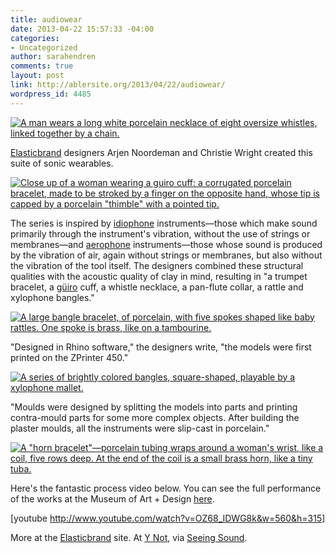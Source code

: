 ```yaml
---
title: audiowear
date: 2013-04-22 15:57:33 -04:00
categories:
- Uncategorized
author: sarahendren
comments: true
layout: post
link: http://ablersite.org/2013/04/22/audiowear/
wordpress_id: 4485
---
```


[![A man wears a long white porcelain necklace of eight oversize whistles, linked together by a chain.](http://ablersite.files.wordpress.com/2013/04/audiowear_9whistle_necklace-male.jpg)](http://ablersite.files.wordpress.com/2013/04/audiowear_9whistle_necklace-male.jpg)

[Elasticbrand](http://elasticbrand.net/) designers Arjen Noordeman and Christie Wright created this suite of sonic wearables.

[![Close up of a woman wearing a guiro cuff: a corrugated porcelain bracelet, made to be stroked by a finger on the opposite hand, whose tip is capped by a porcelain "thimble"  with a pointed tip.](http://ablersite.files.wordpress.com/2013/04/audiowear_guiro_cuff.jpg)](http://ablersite.files.wordpress.com/2013/04/audiowear_guiro_cuff.jpg)

The series is inspired by [idiophone](http://en.wikipedia.org/wiki/Idiophone) instruments—those which make sound primarily through the instrument's vibration, without the use of strings or membranes—and [aerophone](http://en.wikipedia.org/wiki/Aerophone) instruments—those whose sound is produced by the vibration of air, again without strings or membranes, but also without the vibration of the tool itself. The designers combined these structural qualities with the acoustic quality of clay in mind, resulting in "a trumpet bracelet, a [güiro](http://en.wikipedia.org/wiki/Guiro) cuff, a whistle necklace, a pan-flute collar, a rattle and xylophone bangles."

[![A large bangle bracelet, of porcelain, with five spokes shaped like baby rattles. One spoke is brass, like on a tambourine.](http://ablersite.files.wordpress.com/2013/04/audiowear_rattle_bracelet.jpg)](http://ablersite.files.wordpress.com/2013/04/audiowear_rattle_bracelet.jpg)

"Designed in Rhino software," the designers write, "the models were first printed on the ZPrinter 450."

[![A series of brightly colored bangles, square-shaped, playable by a xylophone mallet.](http://ablersite.files.wordpress.com/2013/04/audiowear_xylo-bracelets.jpg)](http://ablersite.files.wordpress.com/2013/04/audiowear_xylo-bracelets.jpg)

"Moulds were designed by splitting the models into parts and printing contra-mould parts for some more complex objects. After building the plaster moulds, all the instruments were slip-cast in porcelain."

[![A "horn bracelet"—porcelain tubing wraps around a woman's wrist, like a coil, five rows deep. At the end of the coil is a small brass horn, like a tiny tuba.](http://ablersite.files.wordpress.com/2013/04/elasticbrand_horn_bracelet-opt.jpg)](http://ablersite.files.wordpress.com/2013/04/elasticbrand_horn_bracelet-opt.jpg)

Here's the fantastic process video below. You can see the full performance of the works at the Museum of Art + Design [here](http://www.youtube.com/watch?feature=player_embedded&v=SSGqQinfJJ4).

[youtube http://www.youtube.com/watch?v=OZ68_IDWG8k&w=560&h=315]

More at the [Elasticbrand](http://elasticbrand.net/?p=873) site. At [Y Not](http://www.maricazottino.com/blog/?p=2997), via [Seeing Sound](http://pinterest.com/robynh88/seeing-sound/).
